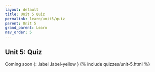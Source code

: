 ```yaml
---
layout: default
title: Unit 5 Quiz
permalink: learn/unit5/quiz
parent: Unit 5
grand_parent: Learn
nav_order: 5
---
```


## Unit 5: Quiz
Coming soon
{: .label .label-yellow }
{% include quizzes/unit-5.html %}
